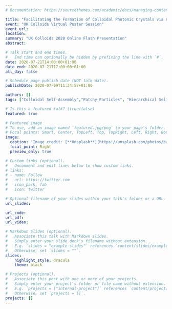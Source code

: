 ```yaml
---
# Documentation: https://sourcethemes.com/academic/docs/managing-content/

title: "Facilitating the Formation of Colloidal Photonic Crystals via Hierarchical Self-Assembly"
event: "UK Colloids Virtual Poster Session"
event_url:
location:
summary: "UK Colloids 2020 Online Flash Presentation"
abstract: 

# Talk start and end times.
#   End time can optionally be hidden by prefixing the line with `#`.
date: 2020-07-21T14:00:00+01:00
date_end: 2020-07-21T17:00:00+01:00
all_day: false

# Schedule page publish date (NOT talk date).
publishDate: 2020-07-09T11:34:57+01:00

authors: []
tags: ["Colloidal Self-Assembly","Patchy Particles", "Hierarchical Self-Assembly", "Photonic Crystals" ]

# Is this a featured talk? (true/false)
featured: true

# Featured image
# To use, add an image named `featured.jpg/png` to your page's folder. 
# Focal points: Smart, Center, TopLeft, Top, TopRight, Left, Right, BottomLeft, Bottom, BottomRight.
image:
  caption: 'Image credit: [**Unsplash**](https://unsplash.com/photos/bzdhc5b3Bxs)'
  focal_point: Right
  preview_only: true

# Custom links (optional).
#   Uncomment and edit lines below to show custom links.
# links:
# - name: Follow
#   url: https://twitter.com
#   icon_pack: fab
#   icon: twitter

# Optional filename of your slides within your talk's folder or a URL.
url_slides:

url_code:
url_pdf:
url_video:

# Markdown Slides (optional).
#   Associate this talk with Markdown slides.
#   Simply enter your slide deck's filename without extension.
#   E.g. `slides = "example-slides"` references `content/slides/example-slides.md`.
#   Otherwise, set `slides = ""`.
slides: 
    highlight_style: dracula
    theme: black

# Projects (optional).
#   Associate this post with one or more of your projects.
#   Simply enter your project's folder or file name without extension.
#   E.g. `projects = ["internal-project"]` references `content/project/deep-learning/index.md`.
#   Otherwise, set `projects = []`.
projects: []
---
```

